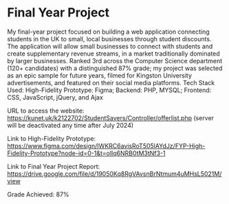 # Final Year Project
My final-year project focused on building a web application connecting students in the UK to small, local businesses through student discounts. The application will allow small businesses to connect with students and create supplementary revenue streams, in a market traditionally dominated by larger businesses. 
Ranked 3rd across the Computer Science department (120+ candidates) with a distinguished 87% grade; my project was selected as an epic sample for future years, filmed for Kingston University advertisements, and featured on their social media platforms.
Tech Stack Used: High-Fidelity Prototype: Figma; Backend: PHP, MYSQL; Frontend: CSS, JavaScript, jQuery, and Ajax

URL to access the website: https://kunet.uk/k2122702/StudentSavers/Controller/offerlist.php (server will be deactivated any time after July 2024)

Link to High-Fidelity Prototype: https://www.figma.com/design/IWKRC6avisRoT505lAYdJz/FYP-High-Fidelity-Prototype?node-id=0-1&t=olIq6NRB0tM3tNf3-1

Link to Final Year Project Report: https://drive.google.com/file/d/19050Kq8RgVAvsnBrNtmum4uMHsL5021M/view

Grade Achieved: 87%
